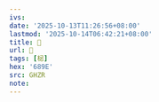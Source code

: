 ```yaml
---
ivs:
date: '2025-10-13T11:26:56+08:00'
lastmod: '2025-10-14T06:42:21+08:00'
title: 󰔘
url: 󰔘
tags: [梞]
hex: '689E'
src: GHZR
note:
---
```


